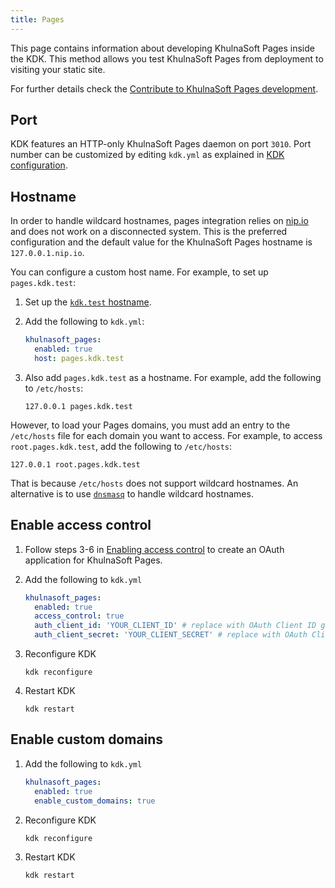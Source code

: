 ```yaml
---
title: Pages
---
```


This page contains information about developing KhulnaSoft Pages inside the KDK. This method allows you test KhulnaSoft Pages from deployment to visiting your static site.

For further details check the [Contribute to KhulnaSoft Pages development](https://docs.khulnasoft.com/ee/development/pages/).

## Port

KDK features an HTTP-only KhulnaSoft Pages daemon on port `3010`.
Port number can be customized by editing `kdk.yml` as explained in
[KDK configuration](../configuration.md#kdkyml).

## Hostname

In order to handle wildcard hostnames, pages integration relies on
[nip.io](https://nip.io) and does not work on a disconnected system.
This is the preferred configuration and the default value for the
KhulnaSoft Pages hostname is `127.0.0.1.nip.io`.

You can configure a custom host name. For example, to set up `pages.kdk.test`:

1. Set up the [`kdk.test` hostname](local_network.md).
1. Add the following to `kdk.yml`:

   ```yaml
   khulnasoft_pages:
     enabled: true
     host: pages.kdk.test
   ```

1. Also add `pages.kdk.test` as a hostname. For example, add the following to `/etc/hosts`:

   ```plaintext
   127.0.0.1 pages.kdk.test
   ```

However, to load your Pages domains, you must add an entry to the `/etc/hosts` file for
each domain you want to access. For example, to access `root.pages.kdk.test`, add the
following to `/etc/hosts`:

```plaintext
127.0.0.1 root.pages.kdk.test
```

That is because `/etc/hosts` does not support wildcard hostnames.
An alternative is to use [`dnsmasq`](https://wiki.debian.org/dnsmasq)
to handle wildcard hostnames.

## Enable access control

1. Follow steps 3-6 in [Enabling access control](https://docs.khulnasoft.com/ee/development/pages/#enabling-access-control)
to create an OAuth application for KhulnaSoft Pages.

1. Add the following to `kdk.yml`

   ```yaml
   khulnasoft_pages:
     enabled: true
     access_control: true
     auth_client_id: 'YOUR_CLIENT_ID' # replace with OAuth Client ID generated above
     auth_client_secret: 'YOUR_CLIENT_SECRET' # replace with OAuth Client Secret generated above
   ```

1. Reconfigure KDK

   ```shell
   kdk reconfigure
   ```

1. Restart KDK

   ```shell
   kdk restart
   ```

## Enable custom domains

1. Add the following to `kdk.yml`

   ```yaml
   khulnasoft_pages:
     enabled: true
     enable_custom_domains: true
   ```

1. Reconfigure KDK

   ```shell
   kdk reconfigure
   ```

1. Restart KDK

   ```shell
   kdk restart
   ```
